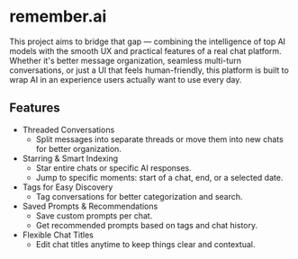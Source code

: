 # remember.ai

This project aims to bridge that gap — combining the intelligence of top AI models with the smooth UX and practical features of a real chat platform. Whether it's better message organization, seamless multi-turn conversations, or just a UI that feels human-friendly, this platform is built to wrap AI in an experience users actually want to use every day.

## Features

- Threaded Conversations
  - Split messages into separate threads or move them into new chats for better organization.
- Starring & Smart Indexing
  - Star entire chats or specific AI responses.
  - Jump to specific moments: start of a chat, end, or a selected date.
- Tags for Easy Discovery
  - Tag conversations for better categorization and search.
- Saved Prompts & Recommendations
  - Save custom prompts per chat.
  - Get recommended prompts based on tags and chat history.
- Flexible Chat Titles
  - Edit chat titles anytime to keep things clear and contextual.
